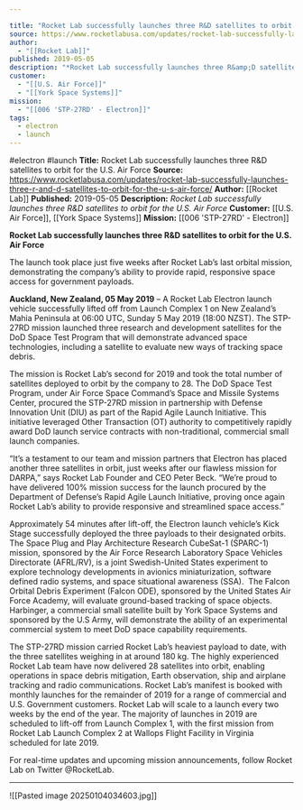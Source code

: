 ```yaml
---

title: "Rocket Lab successfully launches three R&D satellites to orbit for the U.S. Air Force "
source: https://www.rocketlabusa.com/updates/rocket-lab-successfully-launches-three-r-and-d-satellites-to-orbit-for-the-u-s-air-force/
author:
  - "[[Rocket Lab]]"
published: 2019-05-05
description: "*Rocket Lab successfully launches three R&amp;D satellites to orbit for the U.S. Air Force*"
customer:
  - "[[U.S. Air Force]]"
  - "[[York Space Systems]]"
mission:
  - "[[006 'STP-27RD' - Electron]]"
tags:
  - electron
  - launch
---
```


#electron #launch
**Title:** Rocket Lab successfully launches three R&D satellites to orbit for the U.S. Air Force 
**Source:** https://www.rocketlabusa.com/updates/rocket-lab-successfully-launches-three-r-and-d-satellites-to-orbit-for-the-u-s-air-force/
**Author:** [[Rocket Lab]]
**Published:** 2019-05-05
**Description:** *Rocket Lab successfully launches three R&amp;D satellites to orbit for the U.S. Air Force*
**Customer:** [[U.S. Air Force]], [[York Space Systems]]
**Mission:** [[006 'STP-27RD' - Electron]]

**Rocket Lab successfully launches three R&D satellites to orbit for the U.S. Air Force**

The launch took place just five weeks after Rocket Lab’s last orbital mission, demonstrating the company’s ability to provide rapid, responsive space access for government payloads.

**Auckland, New Zealand, 05 May 2019** – A Rocket Lab Electron launch vehicle successfully lifted off from Launch Complex 1 on New Zealand’s Mahia Peninsula at 06:00 UTC, Sunday 5 May 2019 (18:00 NZST). The STP-27RD mission launched three research and development satellites for the DoD Space Test Program that will demonstrate advanced space technologies, including a satellite to evaluate new ways of tracking space debris.

The mission is Rocket Lab’s second for 2019 and took the total number of satellites deployed to orbit by the company to 28. The DoD Space Test Program, under Air Force Space Command’s Space and Missile Systems Center, procured the STP-27RD mission in partnership with Defense Innovation Unit (DIU) as part of the Rapid Agile Launch Initiative. This initiative leveraged Other Transaction (OT) authority to competitively rapidly award DoD launch service contracts with non-traditional, commercial small launch companies.

“It’s a testament to our team and mission partners that Electron has placed another three satellites in orbit, just weeks after our flawless mission for DARPA,” says Rocket Lab Founder and CEO Peter Beck. “We’re proud to have delivered 100% mission success for the launch procured by the Department of Defense’s Rapid Agile Launch Initiative, proving once again Rocket Lab’s ability to provide responsive and streamlined space access.”

Approximately 54 minutes after lift-off, the Electron launch vehicle’s Kick Stage successfully deployed the three payloads to their designated orbits. The Space Plug and Play Architecture Research CubeSat-1 (SPARC-1) mission, sponsored by the Air Force Research Laboratory Space Vehicles Directorate (AFRL/RV), is a joint Swedish-United States experiment to explore technology developments in avionics miniaturization, software defined radio systems, and space situational awareness (SSA).  The Falcon Orbital Debris Experiment (Falcon ODE), sponsored by the United States Air Force Academy, will evaluate ground-based tracking of space objects.  Harbinger, a commercial small satellite built by York Space Systems and sponsored by the U.S Army, will demonstrate the ability of an experimental commercial system to meet DoD space capability requirements.

The STP-27RD mission carried Rocket Lab’s heaviest payload to date, with the three satellites weighing in at around 180 kg. The highly experienced Rocket Lab team have now delivered 28 satellites into orbit, enabling operations in space debris mitigation, Earth observation, ship and airplane tracking and radio communications. Rocket Lab’s manifest is booked with monthly launches for the remainder of 2019 for a range of commercial and U.S. Government customers. Rocket Lab will scale to a launch every two weeks by the end of the year. The majority of launches in 2019 are scheduled to lift-off from Launch Complex 1, with the first mission from Rocket Lab Launch Complex 2 at Wallops Flight Facility in Virginia scheduled for late 2019.

For real-time updates and upcoming mission announcements, follow Rocket Lab on Twitter @RocketLab.

---

![[Pasted image 20250104034603.jpg]]